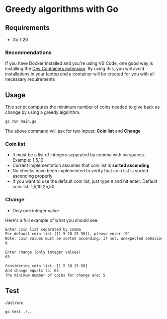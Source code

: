 # Greedy algorithms with Go

## Requirements

- Go 1.20

### Recommendations

If you have Docker installed and you're using VS Code, one good way is installing the [Dev Containers extension](https://code.visualstudio.com/docs/devcontainers/containers). By using this, you will avoid installations in your laptop and a container will be created for you with all necessary requirements

## Usage

This script computes the minimum number of coins needed to give back as change by using a greedy algorithm.

```sh
go run main.go
```

The above command will ask for two inputs: **Coin list** and **Change**

### Coin list

- It must be a list of integers separated by comma with no spaces. Example: 1,5,10
- Current implementation assumes that coin list is **sorted ascending**
- No checks have been implemented to verify that coin list is sorted ascending properly
- If you want to use the default coin list, just type `0` and hit enter. Default coin list: 1,5,10,25,50

### Change

- Only one integer value

Here's a full example of what you should see:

```txt
Enter coin list separated by comma
For default coin list ([1 5 10 25 50]), please enter '0'
Note: coin values must be sorted ascending. If not, unexpected behavior might occur
0

Enter change (only integer values)
63

Considering coin list: [1 5 10 25 50]
And change equals to: 63
The minimum number of coins for change are: 5
```

## Test

Just run:

```sh
go test ./...
```
